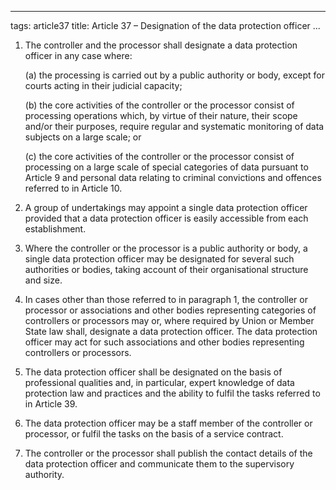 
---
tags: article37
title: Article 37 – Designation of the data protection officer
...

1.  The controller and the processor shall designate a data protection officer in any case where:

    (a) the processing is carried out by a public authority or body, except for courts acting in their judicial capacity;

    (b) the core activities of the controller or the processor consist of processing operations which, by virtue of their nature, their scope and/or their purposes, require regular and systematic monitoring of data subjects on a large scale; or

    (c) the core activities of the controller or the processor consist of processing on a large scale of special categories of data pursuant to Article 9 and personal data relating to criminal convictions and offences referred to in Article 10.

2.  A group of undertakings may appoint a single data protection officer provided that a data protection officer is easily accessible from each establishment.

3.  Where the controller or the processor is a public authority or body, a single data protection officer may be designated for several such authorities or bodies, taking account of their organisational structure and size.

4.  In cases other than those referred to in paragraph 1, the controller or processor or associations and other bodies representing categories of controllers or processors may or, where required by Union or Member State law shall, designate a data protection officer. The data protection officer may act for such associations and other bodies representing controllers or processors.

5.  The data protection officer shall be designated on the basis of professional qualities and, in particular, expert knowledge of data protection law and practices and the ability to fulfil the tasks referred to in Article 39.

6.  The data protection officer may be a staff member of the controller or processor, or fulfil the tasks on the basis of a service contract.

7.  The controller or the processor shall publish the contact details of the data protection officer and communicate them to the supervisory authority.
